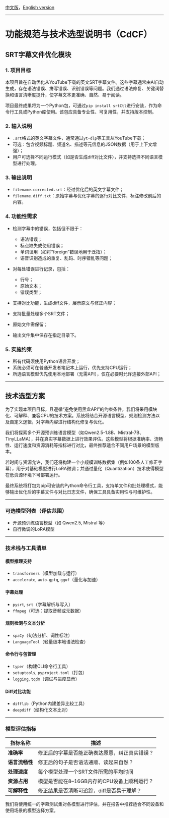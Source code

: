 [中文版](./CDCF&Techs_ZH.md)，[English version](./CDCF&Techs_EN)

---

# 功能规范与技术选型说明书（CdCF）

## SRT字幕文件优化模块

### 1. 项目目标

本项目旨在自动优化从YouTube下载的英文SRT字幕文件。这些字幕通常由AI自动生成，存在语法错误、拼写错误、识别错误等问题。我们通过语法修复、关键词替换和语言清晰度提升，使字幕文本更准确、自然、易于阅读。

项目最终成果将为一个Python包，可通过`pip install srtCtl`进行安装，作为命令行工具或Python库使用。该包应具备专业性、可复用性，并支持版本控制。

### 2. 输入说明

- `.srt`格式的英文字幕文件，通常通过`yt-dlp`等工具从YouTube下载；
- 可选：包含视频标题、频道名、描述等元信息的JSON数据（用于上下文增强）；
- 用户可选择不同运行模式（如是否生成diff对比文件），并支持选择不同语言模型进行处理。

### 3. 输出说明

- `filename.corrected.srt`：经过优化后的英文字幕文件；
- `filename.diff.txt`：原始字幕与优化字幕的逐行对比文件，标注修改前后的内容。

### 4. 功能性需求

- 检测字幕中的错误，包括但不限于：
  - 语法错误；
  - 标点缺失或使用错误；
  - 单词误用（如将“foreign”错误地用于泛指）；
  - 语音识别造成的重复、乱码、时序错乱等问题；
- 对每处错误进行记录，包括：
  - 行号；
  - 原始文本；
  - 错误类型；

- 支持对比功能，生成diff文件，展示原文与修正内容；
- 支持批量处理多个SRT文件；
- 原始文件需保留；
- 输出文件集中保存在指定目录下。

### 5. 实施约束

- 所有代码须使用Python语言开发；
- 系统必须可在普通开发者笔记本上运行，优先支持CPU运行；
- 所选语言模型优先使用本地部署（无需API），仅在必要时允许连接外部API；

---

## 技术选型方案

为了实现本项目目标，且遵循“避免使用黑盒API”的约束条件，我们将采用模块化、可解释、兼容CPU的技术方案。系统将结合开源语言模型、规则检测方法以及自定义逻辑，对字幕内容进行结构化修复与优化。

我们将探索多个开源预训练语言模型（如Qwen2.5-1.8B、Mistral-7B、TinyLLaMA），并在真实字幕数据上进行效果评估。这些模型将根据准确率、流畅性、运行速度和资源消耗等指标进行对比，最终推荐适合不同用户场景的模型版本。

若时间与资源允许，我们还将构建一个小规模训练数据集（例如100条人工修正字幕），用于对基础模型进行LoRA微调；并通过量化（Quantization）技术使得模型在低资源环境下可部署运行。

最终系统将打包为pip可安装的Python命令行工具，支持单文件和批处理模式，能够输出优化后的字幕文件与对比日志文件，确保工具具备实用性与可维护性。

---

### 可选模型列表（评估范围）

- 开源预训练语言模型（如 Qwen2.5, Mistral 等）
- 自行微调的LoRA模型

---

### 技术栈与工具清单

#### 模型推理支持

- `transformers`（模型加载与运行）
- `accelerate`, `auto-gptq`, `gguf`（量化与加速）

#### 字幕处理

- `pysrt`, `srt`（字幕解析与写入）
- `ffmpeg`（可选：提取音频或元数据）

#### 规则检测与文本分析

- `spaCy`（句法分析、词性标注）
- `LanguageTool`（轻量级本地语法检查）

#### 命令行与包管理

- `typer`（构建CLI命令行工具）
- `setuptools`, `pyproject.toml`（打包）
- `logging`, `tqdm`（调试与进度显示）

#### Diff对比功能

- `difflib`（Python内建差异比较工具）
- `deepdiff`（结构化文本比对）

---

### 模型评估指标

| 指标名称       | 描述                                           |
| -------------- | ---------------------------------------------- |
| **准确率**     | 修正后的字幕是否能正确表达原意，纠正真实错误？ |
| **语言流畅性** | 修正后的句子是否语法通顺、读起来自然？         |
| **处理速度**   | 每个模型处理一个SRT文件所需的平均时间          |
| **资源占用**   | 模型是否能在8–16GB内存的CPU设备上顺利运行？    |
| **可解释性**   | 修正结果是否清晰可追踪，diff是否易于理解？     |

我们将使用统一的字幕测试集对各模型进行评估，并在报告中推荐适合不同设备和使用场景的模型选择方案。